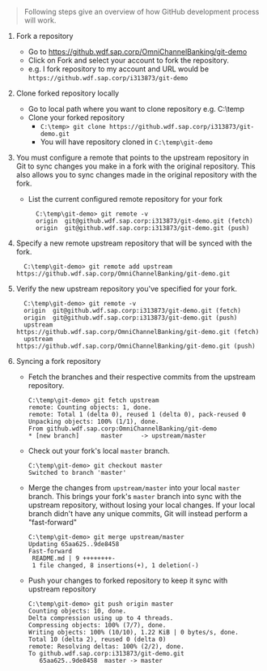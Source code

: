 > Following steps give an overview of how GitHub development process will work.

1. Fork a repository
    * Go to https://github.wdf.sap.corp/OmniChannelBanking/git-demo
    * Click on Fork and select your account to fork the repository.
    * e.g. I fork repository to my account and URL would be `https://github.wdf.sap.corp/i313873/git-demo`

2. Clone forked repository locally
    * Go to local path where you want to clone repository e.g. C:\temp
    * Clone your forked repository
         * `C:\temp> git clone https://github.wdf.sap.corp/i313873/git-demo.git`
         * You will have repository cloned in `C:\temp\git-demo`

3. You must configure a remote that points to the upstream repository in Git to sync changes you make in a fork with the original repository. This also allows you to sync changes made in the original repository with the fork.
    * List the current configured remote repository for your fork 
      ```
        C:\temp\git-demo> git remote -v
        origin  git@github.wdf.sap.corp:i313873/git-demo.git (fetch)
        origin  git@github.wdf.sap.corp:i313873/git-demo.git (push)
      ```
  
4. Specify a new remote upstream repository that will be synced with the fork.
      ```
        C:\temp\git-demo> git remote add upstream https://github.wdf.sap.corp/OmniChannelBanking/git-demo.git
      ```

5. Verify the new upstream repository you've specified for your fork.
      ```
        C:\temp\git-demo> git remote -v
        origin  git@github.wdf.sap.corp:i313873/git-demo.git (fetch)
        origin  git@github.wdf.sap.corp:i313873/git-demo.git (push)
        upstream        https://github.wdf.sap.corp/OmniChannelBanking/git-demo.git (fetch)
        upstream        https://github.wdf.sap.corp/OmniChannelBanking/git-demo.git (push)
      ```

6. Syncing a fork repository
    - Fetch the branches and their respective commits from the upstream repository.
      ```
      C:\temp\git-demo> git fetch upstream
      remote: Counting objects: 1, done.
      remote: Total 1 (delta 0), reused 1 (delta 0), pack-reused 0
      Unpacking objects: 100% (1/1), done.
      From github.wdf.sap.corp:OmniChannelBanking/git-demo
      * [new branch]      master     -> upstream/master
      ```	
    - Check out your fork's local `master` branch.
      ```
      C:\temp\git-demo> git checkout master
      Switched to branch 'master'
      ```
    - Merge the changes from `upstream/master` into your local `master` branch. This brings your fork's `master` branch into sync with the upstream repository, without losing your local changes. If your local branch didn't have any unique commits, Git will instead perform a "fast-forward"
      ```
      C:\temp\git-demo> git merge upstream/master
      Updating 65aa625..9de8458
      Fast-forward
       README.md | 9 ++++++++-
       1 file changed, 8 insertions(+), 1 deletion(-)
      ```
    - Push your changes to forked repository to keep it sync with upstream repository      
      ```
      C:\temp\git-demo> git push origin master
      Counting objects: 10, done.
      Delta compression using up to 4 threads.
      Compressing objects: 100% (7/7), done.
      Writing objects: 100% (10/10), 1.22 KiB | 0 bytes/s, done.
      Total 10 (delta 2), reused 0 (delta 0)
      remote: Resolving deltas: 100% (2/2), done.
      To github.wdf.sap.corp:i313873/git-demo.git
         65aa625..9de8458  master -> master
      ```
